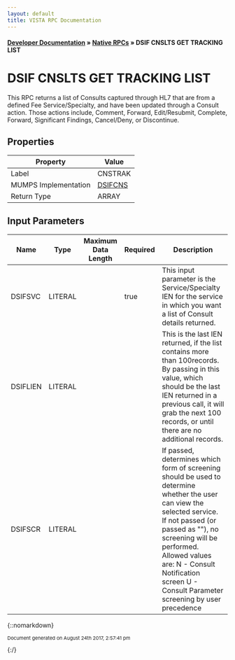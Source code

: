```yaml
---
layout: default
title: VISTA RPC Documentation
---
```


#### [Developer Documentation](../index) &#187; [Native RPCs](TableOfContents) &#187; DSIF CNSLTS GET TRACKING LIST<br/>
# DSIF CNSLTS GET TRACKING LIST

This RPC returns a list of Consults captured through HL7 that are from a defined Fee Service/Specialty, and have been updated through a Consult action. Those actions include, Comment, Forward, Edit/Resubmit, Complete, Forward, Significant Findings, Cancel/Deny, or Discontinue.

## Properties

Property | Value
--- | ---
Label | CNSTRAK
MUMPS Implementation | [DSIFCNS](http://code.osehra.org/dox/Routine_DSIFCNS_source.html)
Return Type | ARRAY


## Input Parameters

Name | Type | Maximum Data Length | Required | Description
--- | --- | --- | --- | ---
DSIFSVC | LITERAL |  | true | This input parameter is the Service/Specialty IEN for the service in which you want a list of Consult details returned.
DSIFLIEN | LITERAL |  |  | This is the last IEN returned, if the list contains more than 100records. By passing in this value, which should be the last IEN returned in a previous call, it will grab the next 100 records, or until there are no additional records.
DSIFSCR | LITERAL |  |  |  If passed, determines which form of screening should be used to determine whether the user can view the selected service. If not passed (or passed as &quot;&quot;), no screening will be performed.  Allowed values are:    N - Consult Notification screen    U - Consult Parameter screening by user precedence



{::nomarkdown} <br/><p style="font-size: 11px">Document generated on August 24th 2017, 2:57:41 pm</p>{:/}